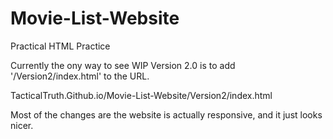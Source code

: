 # Movie-List-Website
Practical HTML Practice

Currently the ony way to see WIP Version 2.0 is to add '/Version2/index.html' to the URL.

TacticalTruth.Github.io/Movie-List-Website/Version2/index.html

Most of the changes are the website is actually responsive, and it just looks nicer.
